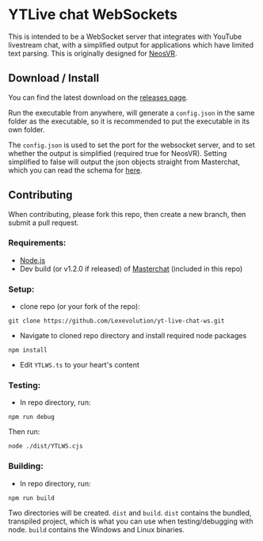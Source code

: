 # YTLive chat WebSockets
This is intended to be a WebSocket server that integrates with YouTube livestream chat, with a simplified output for applications which have limited text parsing. This is originally designed for [NeosVR](https://neos.com).

## Download / Install
You can find the latest download on the [releases page](https://github.com/Lexevolution/yt-live-chat-ws/releases).

Run the executable from anywhere, will generate a `config.json` in the same folder as the executable, so it is recommended to put the executable in its own folder.

The `config.json` is used to set the port for the websocket server, and to set whether the output is simplified (required true for NeosVR). Setting simplified to false will output the json objects straight from Masterchat, which you can read the schema for [here](https://sigvt.github.io/masterchat/).

## Contributing
When contributing, please fork this repo, then create a new branch, then submit a pull request.

### Requirements:
- [Node.js](https://nodejs.org)
- Dev build (or v1.2.0 if released) of [Masterchat](https://github.com/sigvt/masterchat) (included in this repo)

### Setup:
- clone repo (or your fork of the repo):
```
git clone https://github.com/Lexevolution/yt-live-chat-ws.git
```
- Navigate to cloned repo directory and install required node packages
```
npm install
```
- Edit `YTLWS.ts` to your heart's content

### Testing:
- In repo directory, run:
```
npm run debug
```
Then run:
```
node ./dist/YTLWS.cjs
```

### Building:
- In repo directory, run:
```
npm run build
```
Two directories will be created. `dist` and `build`. `dist` contains the bundled, transpiled project, which is what you can use when testing/debugging with node. `build` contains the Windows and Linux binaries.